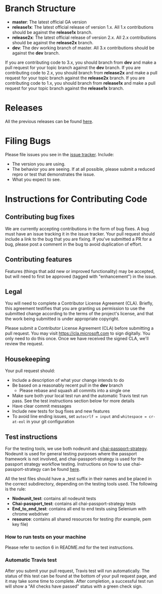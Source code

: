# Branch Structure
* **master**: The latest official GA version
* **release1x**: The latest official release of version 1.x. All 1.x contributions should be against the **release1x** branch.
* **release2x**: The latest official release of version 2.x. All 2.x contributions should be against the **release2x** branch.
* **dev**: The dev working branch of master. All 3.x contributions should be against the **dev** branch.

If you are contributing code to 3.x, you should branch from **dev** and make a pull request for your topic branch against the **dev** branch. If you are contributing code to 2.x, you should branch from **release2x** and make a pull request for your topic branch against the **release2x** branch. If you are contributing code to 1.x, you should branch from **release1x** and make a pull request for your topic branch against the **release1x** branch.

# Releases
All the previous releases can be found [here](https://github.com/AzureAD/passport-azure-ad/releases).

# Filing Bugs
Please file issues you see in the [issue tracker](https://github.com/AzureAD/passport-azure-ad/issues). Include:

- The version you are using.
- The behavior you are seeing. If at all possible, please submit a reduced repro or test that demonstrates the issue.
- What you expect to see.

# Instructions for Contributing Code

## Contributing bug fixes

We are currently accepting contributions in the form of bug fixes. A bug must have an issue tracking it in the issue tracker. Your pull request should include a link to the bug that you are fixing. If you've submitted a PR for a bug, please post a comment in the bug to avoid duplication of effort.

## Contributing features
Features (things that add new or improved functionality) may be accepted, but will need to first be approved (tagged with "enhancement") in the issue.

## Legal
You will need to complete a Contributor License Agreement (CLA). Briefly, this agreement testifies that you are granting us permission to use the submitted change according to the terms of the project's license, and that the work being submitted is under appropriate copyright.

Please submit a Contributor License Agreement (CLA) before submitting a pull request. You may visit https://cla.microsoft.com to sign digitally. You only need to do this once. Once we have received the signed CLA, we'll review the request.

## Housekeeping
Your pull request should:

* Include a description of what your change intends to do
* Be based on a reasonably recent pull in the **dev** branch
    * Please rebase and squash all commits into a single one
* Make sure both your local test run and the automatic Travis test run pass. See the test instructions section below for more details
* Have clear commit messages
* Include new tests for bug fixes and new features
* To avoid line ending issues, set `autocrlf = input` and `whitespace = cr-at-eol` in your git configuration

## Test instructions

For the testing tools, we use both nodeunit and [chai-passport-strategy](https://github.com/jaredhanson/chai-passport-strategy). Nodeunit is used for general testing purposes where the passport framework is not involved, and chai-passport-strategy is used for the passport strategy workflow testing. Instructions on how to use chai-passport-strategy can be found [here](https://github.com/jaredhanson/chai-passport-strategy/blob/master/README.md).

All the test files should have a _test suffix in their names and be placed in the correct subdirectory, depending on the testing tools used. The following is the rule: 

* **Nodeunit_test**: contains all nodeunit tests
* **Chai-passport_test**: contains all chai-passport-strategy tests
* **End_to_end_test**: contains all end to end tests using Selenium with chrome webdriver
* **resource**: contains all shared resources for testing (for example, pem key file)

### How to run tests on your machine

Please refer to section 6 in README.md for the test instructions.

### Automatic Travis test

After you submit your pull request, Travis test will run automatically. The status of this test can be found at the bottom of your pull request page, and it may take some time to complete. After completion, a successful test run will show a "All checks have passed" status with a green check sign.
